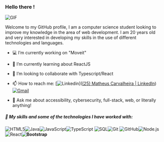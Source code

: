 ### Hello there !

<img alt="GIF" src="https://media3.giphy.com/media/Nx0rz3jtxtEre/200.gif" />

Welcome to my GitHub profile, I am a computer science student looking to improve my knowledge in the area of web development. I am 20 years old and very interested in developing my skills in the use of different technologies and languages. 

- 💻 I’m currently working on "Moveit"
- 🌱 I’m currently learning about ReactJS
- 👔 I’m looking to collaborate with Typescript/React
- 📫 How to reach me: [![Linkedin](https://img.shields.io/badge/-LinkedIn-blue?style=flat&logo=Linkedin&logoColor=white)]([(25) Matheus Carvalheira | LinkedIn](https://www.linkedin.com/in/matheus-carvalheira-92b0551aa/))
  [![Gmail](https://img.shields.io/badge/-Gmail-c14438?style=flat&logo=Gmail&logoColor=white)](matheuscarvalheiraf@gmail.com)

- :speech_balloon: Ask me about accessibility, cybersecurity, full-stack, web, or literally anything!

#####  📜 My skills and some of the technologies I have worked with:

![HTML5](https://img.shields.io/badge/-HTML5-000000?style=flat&logo=html5)![Java](https://img.shields.io/badge/-Java-000000?style=flat&logo=java)![JavaScript](https://img.shields.io/badge/-JavaScript-000000?style=flat&logo=javascript)![TypeScript](https://img.shields.io/badge/-TypeScript-000000?style=flat&logo=typescript)
![SQL](https://img.shields.io/badge/-SQL-000000?style=flat&logo=postgresql)![Git](https://img.shields.io/badge/-Git-222222?style=flat&logo=git&logoColor=F05032)
![GitHub](https://img.shields.io/badge/-GitHub-222222?style=flat&logo=github&logoColor=181717)![Node.js](https://img.shields.io/badge/-Node.js-222222?style=flat&logo=node.js&logoColor=339933)
![React](https://img.shields.io/badge/-React-222222?style=flat&logo=React&logoColor=61DAFB)**![Bootstrap](https://img.shields.io/badge/-Bootstrap-333333?style=flat&logo=bootstrap&logoColor=563D7C)**

 

